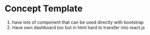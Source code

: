 # Concept Template

1. have lots of component that can be used directly with bootstrap
2. Have own dashboard too but in html hard to transfer into react.js
